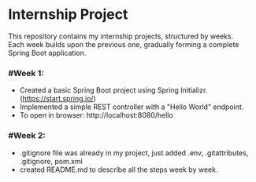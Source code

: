 # Internship Project

This repository contains my internship projects, structured by weeks.  
Each week builds upon the previous one, gradually forming a complete Spring Boot application.

### **#Week 1:**
- Created a basic Spring Boot project using Spring Initializr.(https://start.spring.io/)
- Implemented a simple REST controller with a "Hello World" endpoint.
- To open in browser:  http://localhost:8080/hello

### **#Week 2:**
- .gitignore file was already in my project, just added .env, .gitattributes, .gitignore, pom.xml
- created README.md to describe all the steps week by week.
